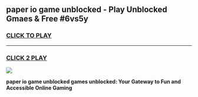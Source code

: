 
## paper io game unblocked - Play Unblocked Gmaes & Free #6vs5y
<h3>
<a href="https://premium.freeplayer.one?title=paper_io_game_unblocked&ref=01M">CLICK TO PLAY</a></h3>
<hr>

<h3>
<a href="https://premium.freeplayer.one?title=paper_io_game_unblocked&ref=01M">CLICK 2 PLAY</a>
  
</h3>

<a href="https://premium.freeplayer.one?title=paper_io_game_unblocked&ref=01M"><img src="https://clearcache.store/games.png"></a>


**paper io game unblocked games unblocked: Your Gateway to Fun and Accessible Online Gaming**

